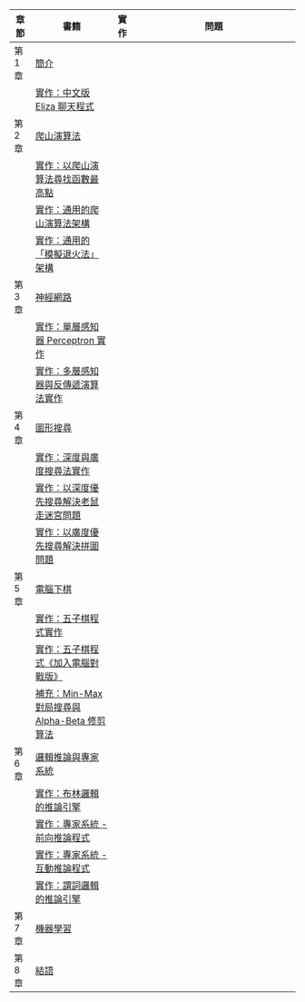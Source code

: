 | 章節 | 書籍                     | 實作       | 問題                           |
|----|------------------------------|------------|------------------------------------|
| 第 1 章 | [簡介](basic.md)           |            | 　　　　　　　　　　　　　　　　　 |
|  | [實作：中文版 Eliza 聊天程式](eliza.md)      |  |                                    |
| 第 2 章 |  [爬山演算法](hillClimbing.md) |         | 　　　　　　　　　　　　　　　　　 |
|  | [實作：以爬山演算法尋找函數最高點](hillClimbingMax.md) |         | 　　　　　　　　　　　　　　　　　 |
|  | [實作：通用的爬山演算法架構](hillClimbingFramework.md) |         | 　　　　　　　　　　　　　　　　　 |
|  | [實作：通用的「模擬退火法」架構](simulatedAnnealing.md) |         | 　　　　　　　　　　　　　　　　　 |
| 第 3 章  | [神經網路](neural.md)      |  |                                    |
|  | [實作：單層感知器 Perceptron 實作](perceptron.md)      |  |                                    |
|  | [實作：多層感知器與反傳遞演算法實作](backprop.md)      |  |                                    |
| 第 4 章 |  [圖形搜尋](search.md)      |        |                            |
|  | [實作：深度與廣度搜尋法實作](search_jscode.md)      |      |                            |
|  | [實作：以深度優先搜尋解決老鼠走迷宮問題](search_dfs_mousepath.md)      |      |                            |
|  | [實作：以廣度優先搜尋解決拼圖問題](search_bfs_puzzle.md)      |      |                            |
| 第 5 章 |  [電腦下棋](chess.md)      |        |                            |
|  | [實作：五子棋程式實作](chess_gomoku.md)       |     |                            |
|  | [實作：五子棋程式《加入電腦對戰版》](chess_gomoku_c2c.md)       |     |                            |
|  | [補充：Min-Max 對局搜尋與 Alpha-Beta 修剪算法](chess_minmax.md)       |     |                            |
| 第 6 章  |  [邏輯推論與專家系統](logic.md)       |  |    |
|  | [實作：布林邏輯的推論引擎](logicBoolean.md)       |  |    |
|  | [實作：專家系統 - 前向推論程式](logicExpertForward.md)         |  |    |
|  | [實作：專家系統 - 互動推論程式](logicExpertQuery.md)         |  |    |
|  | [實作：謂詞邏輯的推論引擎](logicPredicate.md)         |  |    |
| 第 7 章  |  [機器學習](machineLearning.md)       |  |    |
| 第 8 章 | [結語](conclusion.md)  |    |                                    |


